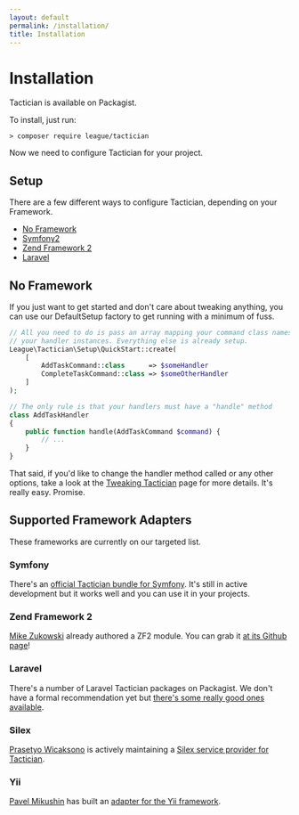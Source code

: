 ```yaml
---
layout: default
permalink: /installation/
title: Installation
---
```


# Installation

Tactician is available on Packagist.

To install, just run:

    > composer require league/tactician

Now we need to configure Tactician for your project.

## Setup
There are a few different ways to configure Tactician, depending on your Framework.

- [No Framework](#no-framework)
- [Symfony2](#symfony2)
- [Zend Framework 2](#zend-framework-2)
- [Laravel](#laravel)

## No Framework

If you just want to get started and don't care about tweaking anything, you can use our DefaultSetup factory to get running with a minimum of fuss.

~~~ php
// All you need to do is pass an array mapping your command class names to
// your handler instances. Everything else is already setup.
League\Tactician\Setup\QuickStart::create(
    [
        AddTaskCommand::class      => $someHandler
        CompleteTaskCommand::class => $someOtherHandler
    ]
);

// The only rule is that your handlers must have a "handle" method
class AddTaskHandler
{
    public function handle(AddTaskCommand $command) {
        // ...
    }
}
~~~

That said, if you'd like to change the handler method called or any other options, take a look at the [Tweaking Tactician](/tweaking-tactician) page for more details. It's really easy. Promise.

## Supported Framework Adapters
These frameworks are currently on our targeted list.

### Symfony
There's an [official Tactician bundle for Symfony](https://github.com/thephpleague/tactician-bundle). It's still in active development but it works well and you can use it in your projects.

### Zend Framework 2
[Mike Zukowski](https://github.com/mikemix) already authored a ZF2 module. You can grab it [at its Github page](https://github.com/mikemix/TacticianModule)!

### Laravel
There's a number of Laravel Tactician packages on Packagist. We don't have a formal recommendation yet but [there's some really good ones available](https://packagist.org/search/?q=laravel%20tactician).

### Silex
[Prasetyo Wicaksono](https://github.com/Atriedes) is actively maintaining a [Silex service provider for Tactician](https://github.com/Atriedes/tactician-service-provider).

### Yii
[Pavel Mikushin](https://github.com/pavelmics) has built an [adapter for the Yii framework](https://github.com/pavelmics/YiiTactician).
